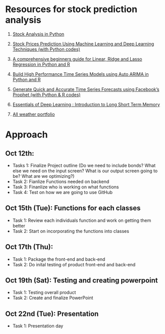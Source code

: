 # Resources for stock prediction analysis

1. [Stock Analysis in Python](https://towardsdatascience.com/stock-analysis-in-python-a0054e2c1a4c)

2. [Stock Prices Prediction Using Machine Learning and Deep Learning Techniques (with Python codes)](https://www.analyticsvidhya.com/blog/2018/10/predicting-stock-price-machine-learningnd-deep-learning-techniques-python/)

3. [A comprehensive beginners guide for Linear, Ridge and Lasso Regression in Python and R](https://www.analyticsvidhya.com/blog/2017/06/a-comprehensive-guide-for-linear-ridge-and-lasso-regression/)

4. [Build High Performance Time Series Models using Auto ARIMA in Python and R](https://www.analyticsvidhya.com/blog/2018/08/auto-arima-time-series-modeling-python-r/)

5. [Generate Quick and Accurate Time Series Forecasts using Facebook’s Prophet (with Python & R codes)](https://www.analyticsvidhya.com/blog/2018/05/generate-accurate-forecasts-facebook-prophet-python-r//)

6. [Essentials of Deep Learning : Introduction to Long Short Term Memory](https://www.analyticsvidhya.com/blog/2017/12/fundamentals-of-deep-learning-introduction-to-lstm/)

7. [All weather portfolio](https://www.etftrends.com/fixed-income-channel/remember-all-weather-portfolio-having-killer-year/)

# Approach
## Oct 12th:
* Tasks 1: Finalize Project outline (Do we need to include bonds? What else we need on the input screen? What is our output screen going to be? What are we optimizing?)
* Task 2: Fianlize Functions needed on backend
* Task 3: Finanlize who is working on what functions
* Task 4: Test on how we are going to use GitHub

## Oct 15th (Tue): Functions for each classes
* Task 1: Review each individuals function and work on getting them better
* Task 2: Start on incorporating the functions into classes 

## Oct 17th (Thu):
* Task 1: Package the front-end and back-end
* Task 2: Do inital testing of product front-end and back-end

## Oct 19th (Sat): Testing and creating powerpoint
* Task 1: Testing overall product
* Task 2: Create and finalize PowerPoint

## Oct 22nd (Tue): Presentation
* Task 1: Presentation day
